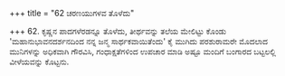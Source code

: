 +++
title = "62 ಚರಣಯುಗಳವ ತೊಳೆದು"

+++
62. ಕೃಷ್ಣನ ಪಾದಗಳೆರಡನ್ನೂ ತೊಳೆದು, ತೀರ್ಥವನ್ನು ತಲೆಯ ಮೇಲಿಟ್ಟು ಕೊಂಡು 'ಮಹಾನುಭಾವನದರ್ಶನದಿಂದ ನನ್ನ ಜನ್ಮ ಸಾರ್ಥಕವಾಯಿತೆಂದು' ಕೈ ಮುಗಿದು ಪರಶುರಾಮರೇ ಮೊದಲಾದ ಮುನಿಗಳನ್ನು ಅಧಿಕವಾಗಿ ಗೌರವಿಸಿ, ಗಂಧಾಕ್ಷತೆಗಳಿಂದ ಉಪಚಾರ ಮಾಡಿ ಅಷ್ಟೂ ಮಂದಿಗೆ ಬಂಗಾರದ ಬಟ್ಟಲಲ್ಲಿ ವೀಳೆಯವನ್ನು ಕೊಟ್ಟನು.
